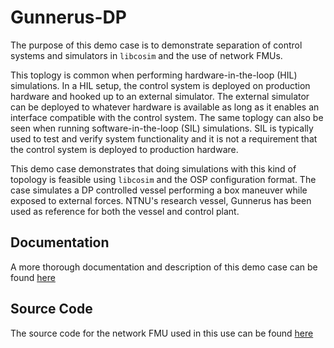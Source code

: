 # Gunnerus-DP

The purpose of this demo case is to demonstrate separation of control systems and simulators in `libcosim` and the use of network FMUs.

This toplogy is common when performing hardware-in-the-loop (HIL) simulations. In a HIL setup, the control system is deployed on production hardware and hooked up to an external simulator. The external simulator can be deployed to whatever hardware is available as long as it enables an interface compatible with the control system. The same toplogy can also be seen when running software-in-the-loop (SIL) simulations. SIL is typically used to test and verify system functionality and it is not a requirement that the control system is deployed to production hardware.

This demo case demonstrates that doing simulations with this kind of topology is feasible using `libcosim` and the OSP configuration format. The case simulates a DP controlled vessel performing a box maneuver while exposed to external forces. NTNU's research vessel, Gunnerus has been used as reference for both the vessel and control plant.

## Documentation

A more thorough documentation and description of this demo case can be found [here](https://open-simulation-platform.github.io/cosim-demo-app/Gunnerus-DP) 

## Source Code
The source code for the network FMU used in this use can be found [here](https://github.com/open-simulation-platform/fmi-udp-adapter)
